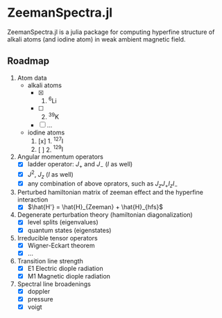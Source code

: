 # ZeemanSpectra.jl

ZeemanSpectra.jl is a julia package for computing hyperfine structure of alkali atoms (and iodine atom) in weak ambient magnetic field.

## Roadmap
1. Atom data
    - alkali atoms
        - [x] 1. $^6\mathrm{Li}$
        - [ ] 2. $^{39}\mathrm{K}$
        - [ ] ...
    - iodine atoms
        1. [x] 1. $^{127}\mathrm{I}$
        2. [ ] 2. $^{129}\mathrm{I}$
2. Angular momentum operators
    - [x] ladder operator: $J_+$ and $J_-$ ($I$ as well)
    - [x] $J^2$, $J_z$ ($I$ as well)
    - [x] any combination of above oprators, such as $J_zJ_+I_zI_-$
3. Perturbed hamiltonian matrix of zeeman effect and the hyperfine interaction
    - [x] $\hat{H'} = \hat{H}_{Zeeman} + \hat{H}_{hfs}$
4. Degenerate perturbation theory (hamiltonian diagonalization)
    - [x] level splits (eigenvalues)
    - [x] quantum states (eigenstates)
5. Irreducible tensor operators
    - [x] Wigner-Eckart theorem
    - [x] ...
6. Transition line strength
    - [x] E1 Electric diople radiation
    - [x] M1 Magnetic diople radiation
7. Spectral line broadenings
    - [x] doppler
    - [x] pressure
    - [x] voigt

